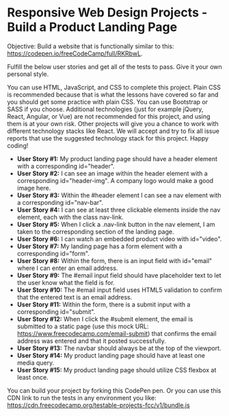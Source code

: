 # Responsive Web Design Projects - Build a Product Landing Page
Objective: Build a website that is functionally similar to this: https://codepen.io/freeCodeCamp/full/RKRbwL.

Fulfill the below user stories and get all of the tests to pass. Give it your own personal style.

You can use HTML, JavaScript, and CSS to complete this project. Plain CSS is recommended because that is what the lessons 
have covered so far and you should get some practice with plain CSS. You can use Bootstrap or SASS if you choose. Additional 
technologies (just for example jQuery, React, Angular, or Vue) are not recommended for this project, and using them is at your 
own risk. Other projects will give you a chance to work with different technology stacks like React. We will accept and try 
to fix all issue reports that use the suggested technology stack for this project. Happy coding!

- **User Story #1:** My product landing page should have a header element with a corresponding id="header".
- **User Story #2:** I can see an image within the header element with a corresponding id="header-img". A company logo would make a good image here.
- **User Story #3:** Within the #header element I can see a nav element with a corresponding id="nav-bar".
- **User Story #4:** I can see at least three clickable elements inside the nav element, each with the class nav-link.
- **User Story #5:** When I click a .nav-link button in the nav element, I am taken to the corresponding section of the landing page.
- **User Story #6:** I can watch an embedded product video with id="video".
- **User Story #7:** My landing page has a form element with a corresponding id="form".
- **User Story #8:** Within the form, there is an input field with id="email" where I can enter an email address.
- **User Story #9:** The #email input field should have placeholder text to let the user know what the field is for.
- **User Story #10:** The #email input field uses HTML5 validation to confirm that the entered text is an email address.
- **User Story #11:** Within the form, there is a submit input with a corresponding id="submit".
- **User Story #12:** When I click the #submit element, the email is submitted to a static page (use this mock URL: https://www.freecodecamp.com/email-submit) that confirms the email address was entered and that it posted successfully.
- **User Story #13:** The navbar should always be at the top of the viewport.
- **User Story #14:** My product landing page should have at least one media query.
- **User Story #15:** My product landing page should utilize CSS flexbox at least once.

You can build your project by forking this CodePen pen. Or you can use this CDN link to run the tests in any environment you 
like: https://cdn.freecodecamp.org/testable-projects-fcc/v1/bundle.js

